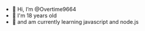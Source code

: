 - 👋 Hi, I’m @Overtime9664
- 👋 I'm 18 years old 
- 👋 and am currently learning javascript and node.js

